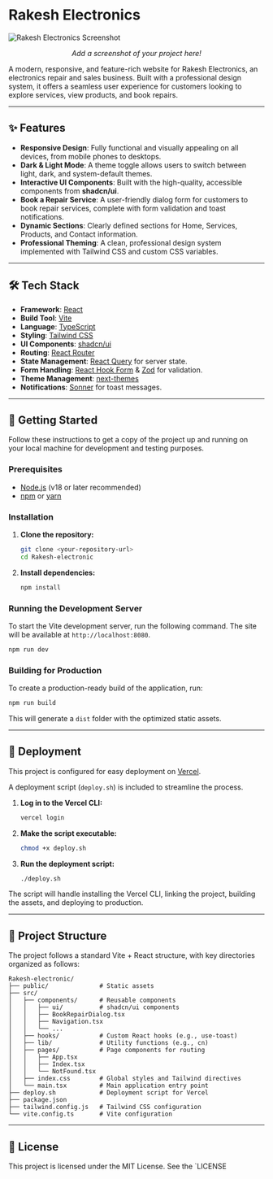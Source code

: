 # Rakesh Electronics

![Rakesh Electronics Screenshot](https://via.placeholder.com/1200x600.png?text=Rakesh+Electronics+Website+Screenshot)
*<p align="center">Add a screenshot of your project here!</p>*

A modern, responsive, and feature-rich website for Rakesh Electronics, an electronics repair and sales business. Built with a professional design system, it offers a seamless user experience for customers looking to explore services, view products, and book repairs.

---

## ✨ Features

-   **Responsive Design**: Fully functional and visually appealing on all devices, from mobile phones to desktops.
-   **Dark & Light Mode**: A theme toggle allows users to switch between light, dark, and system-default themes.
-   **Interactive UI Components**: Built with the high-quality, accessible components from **shadcn/ui**.
-   **Book a Repair Service**: A user-friendly dialog form for customers to book repair services, complete with form validation and toast notifications.
-   **Dynamic Sections**: Clearly defined sections for Home, Services, Products, and Contact information.
-   **Professional Theming**: A clean, professional design system implemented with Tailwind CSS and custom CSS variables.

---

## 🛠️ Tech Stack

-   **Framework**: [React](https://reactjs.org/)
-   **Build Tool**: [Vite](https://vitejs.dev/)
-   **Language**: [TypeScript](https://www.typescriptlang.org/)
-   **Styling**: [Tailwind CSS](https://tailwindcss.com/)
-   **UI Components**: [shadcn/ui](https://ui.shadcn.com/)
-   **Routing**: [React Router](https://reactrouter.com/)
-   **State Management**: [React Query](https://tanstack.com/query/latest) for server state.
-   **Form Handling**: [React Hook Form](https://react-hook-form.com/) & [Zod](https://zod.dev/) for validation.
-   **Theme Management**: [next-themes](https://github.com/pacocoursey/next-themes)
-   **Notifications**: [Sonner](https://sonner.emilkowal.ski/) for toast messages.

---

## 🚀 Getting Started

Follow these instructions to get a copy of the project up and running on your local machine for development and testing purposes.

### Prerequisites

-   [Node.js](https://nodejs.org/) (v18 or later recommended)
-   [npm](https://www.npmjs.com/) or [yarn](https://yarnpkg.com/)

### Installation

1.  **Clone the repository:**
    ```bash
    git clone <your-repository-url>
    cd Rakesh-electronic
    ```

2.  **Install dependencies:**
    ```bash
    npm install
    ```

### Running the Development Server

To start the Vite development server, run the following command. The site will be available at `http://localhost:8080`.

```bash
npm run dev
```

### Building for Production

To create a production-ready build of the application, run:

```bash
npm run build
```

This will generate a `dist` folder with the optimized static assets.

---

## 🚢 Deployment

This project is configured for easy deployment on [Vercel](https://vercel.com/).

A deployment script (`deploy.sh`) is included to streamline the process.

1.  **Log in to the Vercel CLI:**
    ```bash
    vercel login
    ```

2.  **Make the script executable:**
    ```bash
    chmod +x deploy.sh
    ```

3.  **Run the deployment script:**
    ```bash
    ./deploy.sh
    ```

The script will handle installing the Vercel CLI, linking the project, building the assets, and deploying to production.

---

## 📂 Project Structure

The project follows a standard Vite + React structure, with key directories organized as follows:

```
Rakesh-electronic/
├── public/              # Static assets
├── src/
│   ├── components/      # Reusable components
│   │   ├── ui/          # shadcn/ui components
│   │   ├── BookRepairDialog.tsx
│   │   ├── Navigation.tsx
│   │   └── ...
│   ├── hooks/           # Custom React hooks (e.g., use-toast)
│   ├── lib/             # Utility functions (e.g., cn)
│   ├── pages/           # Page components for routing
│   │   ├── App.tsx
│   │   ├── Index.tsx
│   │   └── NotFound.tsx
│   ├── index.css        # Global styles and Tailwind directives
│   └── main.tsx         # Main application entry point
├── deploy.sh            # Deployment script for Vercel
├── package.json
├── tailwind.config.js   # Tailwind CSS configuration
└── vite.config.ts       # Vite configuration
```

---

## 📄 License

This project is licensed under the MIT License. See the `LICENSE